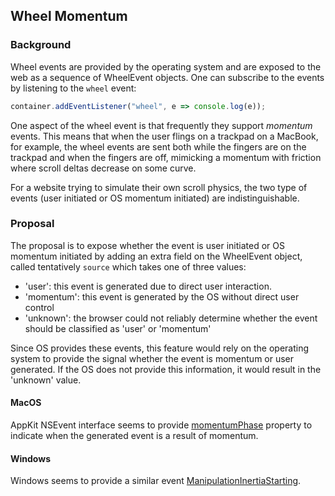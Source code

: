## Wheel Momentum

### Background

Wheel events are provided by the operating system and are exposed to the web as
a sequence of WheelEvent objects. One can subscribe to the events by listening
to the `wheel` event:

```js
container.addEventListener("wheel", e => console.log(e));
```

One aspect of the wheel event is that frequently they support _momentum_ events.
This means that when the user flings on a trackpad on a MacBook, for example,
the wheel events are sent both while the fingers are on the trackpad and when
the fingers are off, mimicking a momentum with friction where scroll deltas
decrease on some curve.

For a website trying to simulate their own scroll physics, the two type of
events (user initiated or OS momentum initiated) are indistinguishable.

### Proposal

The proposal is to expose whether the event is user initiated or OS momentum
initiated by adding an extra field on the WheelEvent object, called tentatively
`source` which takes one of three values:

* 'user': this event is generated due to direct user interaction.
* 'momentum': this event is generated by the OS without direct user control
* 'unknown': the browser could not reliably determine whether the event should
  be classified as 'user' or 'momentum'

Since OS provides these events, this feature would rely on the operating system
to provide the signal whether the event is momentum or user generated. If the OS
does not provide this information, it would result in the 'unknown' value.

#### MacOS

AppKit NSEvent interface seems to provide
[momentumPhase](https://developer.apple.com/documentation/appkit/nsevent/momentumphase)
property to indicate when the generated event is a result of momentum.

#### Windows

Windows seems to provide a similar event
[ManipulationInertiaStarting](https://learn.microsoft.com/en-us/uwp/api/windows.ui.xaml.uielement.manipulationinertiastarting).
